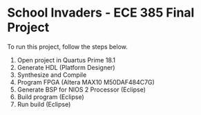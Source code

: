 # School Invaders - ECE 385 Final Project

To run this project, follow the steps below.

1) Open project in Quartus Prime 18.1
2) Generate HDL (Platform Designer)
3) Synthesize and Compile 
4) Program FPGA (Altera MAX10 M50DAF484C7G)
5) Generate BSP for NIOS 2 Processor (Eclipse)
6) Build program (Eclipse)
7) Run build (Eclipse)